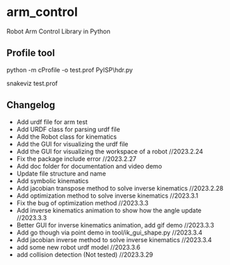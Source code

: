# arm_control

Robot Arm Control Library in Python

## Profile tool

python -m cProfile -o test.prof PyISP\hdr.py

snakeviz test.prof

## Changelog

* Add urdf file for arm test
* Add URDF class for parsing urdf file
* Add the Robot class for kinematics
* Add the GUI for visualizing the urdf file
* Add the GUI for visualizing the workspace of a robot //2023.2.24
* Fix the package include error //2023.2.27
* Add doc folder for documentation and video demo
* Update file structure and name
* Add symbolic kinematics
* Add jacobian transpose method to solve inverse kinematics //2023.2.28
* Add optimization method to solve inverse kinematics //2023.3.1
* Fix the bug of optimization method //2023.3.3
* Add inverse kinematics animation to show how the angle update //2023.3.3
* Better GUI for inverse kinematics animation, add gif demo //2023.3.3
* Add go though via point demo in tool/ik_gui_shape.py //2023.3.4
* Add jacobian inverse method to solve inverse kinematics //2023.3.4
* add some new robot urdf model //2023.3.6
* add collision detection (Not tested) //2023.3.29
  